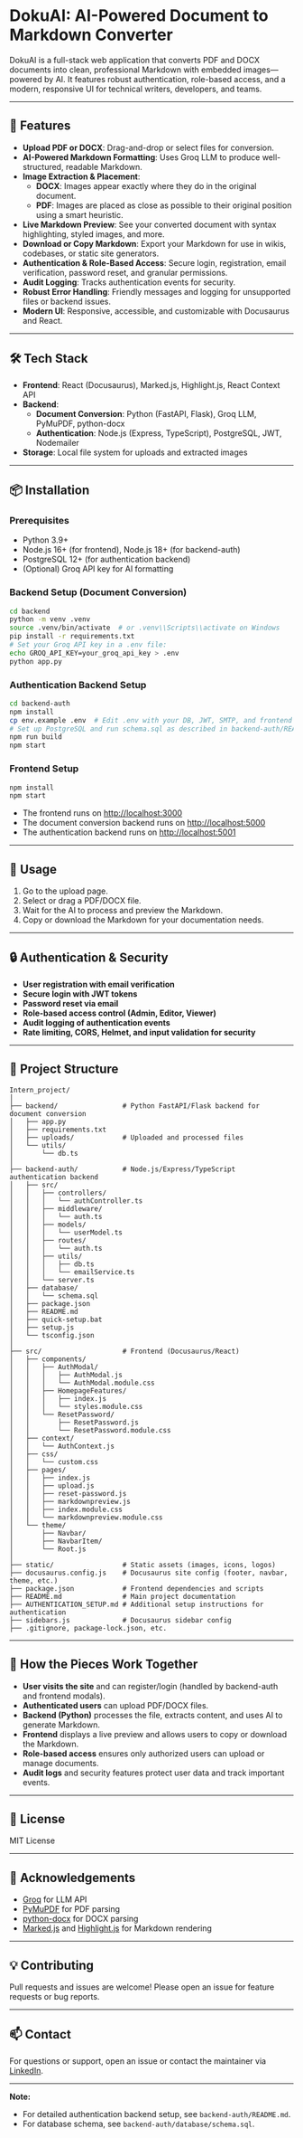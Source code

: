 # DokuAI: AI-Powered Document to Markdown Converter

DokuAI is a full-stack web application that converts PDF and DOCX documents into clean, professional Markdown with embedded images—powered by AI. It features robust authentication, role-based access, and a modern, responsive UI for technical writers, developers, and teams.

---

## 🚀 Features

- **Upload PDF or DOCX**: Drag-and-drop or select files for conversion.
- **AI-Powered Markdown Formatting**: Uses Groq LLM to produce well-structured, readable Markdown.
- **Image Extraction & Placement**:
  - **DOCX**: Images appear exactly where they do in the original document.
  - **PDF**: Images are placed as close as possible to their original position using a smart heuristic.
- **Live Markdown Preview**: See your converted document with syntax highlighting, styled images, and more.
- **Download or Copy Markdown**: Export your Markdown for use in wikis, codebases, or static site generators.
- **Authentication & Role-Based Access**: Secure login, registration, email verification, password reset, and granular permissions.
- **Audit Logging**: Tracks authentication events for security.
- **Robust Error Handling**: Friendly messages and logging for unsupported files or backend issues.
- **Modern UI**: Responsive, accessible, and customizable with Docusaurus and React.

---

## 🛠️ Tech Stack

- **Frontend**: React (Docusaurus), Marked.js, Highlight.js, React Context API
- **Backend**:
  - **Document Conversion**: Python (FastAPI, Flask), Groq LLM, PyMuPDF, python-docx
  - **Authentication**: Node.js (Express, TypeScript), PostgreSQL, JWT, Nodemailer
- **Storage**: Local file system for uploads and extracted images

---

## 📦 Installation

### Prerequisites

- Python 3.9+
- Node.js 16+ (for frontend), Node.js 18+ (for backend-auth)
- PostgreSQL 12+ (for authentication backend)
- (Optional) Groq API key for AI formatting

### Backend Setup (Document Conversion)

```bash
cd backend
python -m venv .venv
source .venv/bin/activate  # or .venv\\Scripts\\activate on Windows
pip install -r requirements.txt
# Set your Groq API key in a .env file:
echo GROQ_API_KEY=your_groq_api_key > .env
python app.py
```

### Authentication Backend Setup

```bash
cd backend-auth
npm install
cp env.example .env  # Edit .env with your DB, JWT, SMTP, and frontend config
# Set up PostgreSQL and run schema.sql as described in backend-auth/README.md
npm run build
npm start
```

### Frontend Setup

```bash
npm install
npm start
```

- The frontend runs on [http://localhost:3000](http://localhost:3000)
- The document conversion backend runs on [http://localhost:5000](http://localhost:5000)
- The authentication backend runs on [http://localhost:5001](http://localhost:5001)

---

## 📝 Usage

1. Go to the upload page.
2. Select or drag a PDF/DOCX file.
3. Wait for the AI to process and preview the Markdown.
4. Copy or download the Markdown for your documentation needs.

---

## 🔒 Authentication & Security

- **User registration with email verification**
- **Secure login with JWT tokens**
- **Password reset via email**
- **Role-based access control (Admin, Editor, Viewer)**
- **Audit logging of authentication events**
- **Rate limiting, CORS, Helmet, and input validation for security**

---

## 📂 Project Structure

```
Intern_project/
│
├── backend/                # Python FastAPI/Flask backend for document conversion
│   ├── app.py
│   ├── requirements.txt
│   ├── uploads/            # Uploaded and processed files
│   └── utils/
│       └── db.ts
│
├── backend-auth/           # Node.js/Express/TypeScript authentication backend
│   ├── src/
│   │   ├── controllers/
│   │   │   └── authController.ts
│   │   ├── middleware/
│   │   │   └── auth.ts
│   │   ├── models/
│   │   │   └── userModel.ts
│   │   ├── routes/
│   │   │   └── auth.ts
│   │   ├── utils/
│   │   │   ├── db.ts
│   │   │   └── emailService.ts
│   │   └── server.ts
│   ├── database/
│   │   └── schema.sql
│   ├── package.json
│   ├── README.md
│   ├── quick-setup.bat
│   ├── setup.js
│   └── tsconfig.json
│
├── src/                    # Frontend (Docusaurus/React)
│   ├── components/
│   │   ├── AuthModal/
│   │   │   ├── AuthModal.js
│   │   │   └── AuthModal.module.css
│   │   ├── HomepageFeatures/
│   │   │   ├── index.js
│   │   │   └── styles.module.css
│   │   └── ResetPassword/
│   │       ├── ResetPassword.js
│   │       └── ResetPassword.module.css
│   ├── context/
│   │   └── AuthContext.js
│   ├── css/
│   │   └── custom.css
│   ├── pages/
│   │   ├── index.js
│   │   ├── upload.js
│   │   ├── reset-password.js
│   │   ├── markdownpreview.js
│   │   ├── index.module.css
│   │   └── markdownpreview.module.css
│   └── theme/
│       ├── Navbar/
│       ├── NavbarItem/
│       └── Root.js
│
├── static/                 # Static assets (images, icons, logos)
├── docusaurus.config.js    # Docusaurus site config (footer, navbar, theme, etc.)
├── package.json            # Frontend dependencies and scripts
├── README.md               # Main project documentation
├── AUTHENTICATION_SETUP.md # Additional setup instructions for authentication
├── sidebars.js             # Docusaurus sidebar config
├── .gitignore, package-lock.json, etc.
```

---

## 🧩 How the Pieces Work Together

- **User visits the site** and can register/login (handled by backend-auth and frontend modals).
- **Authenticated users** can upload PDF/DOCX files.
- **Backend (Python)** processes the file, extracts content, and uses AI to generate Markdown.
- **Frontend** displays a live preview and allows users to copy or download the Markdown.
- **Role-based access** ensures only authorized users can upload or manage documents.
- **Audit logs** and security features protect user data and track important events.

---

## 📄 License

MIT License

---

## 🙏 Acknowledgements

- [Groq](https://groq.com/) for LLM API
- [PyMuPDF](https://pymupdf.readthedocs.io/) for PDF parsing
- [python-docx](https://python-docx.readthedocs.io/) for DOCX parsing
- [Marked.js](https://marked.js.org/) and [Highlight.js](https://highlightjs.org/) for Markdown rendering

---

## 💡 Contributing

Pull requests and issues are welcome! Please open an issue for feature requests or bug reports.

---

## 📫 Contact

For questions or support, open an issue or contact the maintainer via [LinkedIn](https://www.linkedin.com/in/sharvil-dhumal).

---

**Note:**

- For detailed authentication backend setup, see `backend-auth/README.md`.
- For database schema, see `backend-auth/database/schema.sql`.
